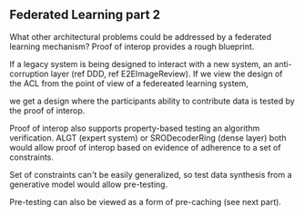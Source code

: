 ## Federated Learning part 2

What other architectural problems could be addressed by a federated learning mechanism?  Proof of interop provides a rough blueprint.

If a legacy system is being designed to interact with a new system, an anti-corruption layer (ref DDD, ref E2EImageReview).  If we view the design of the ACL from the point of view of a federeated learning system, 

we get a design where the participants ability to contribute data is tested by the proof of interop.

Proof of interop also supports property-based testing an algorithm verification.  ALGT (expert system) or SRODecoderRing (dense layer) both
would allow proof of interop based on evidence of adherence to a set of constraints.

Set of constraints can't be easily generalized, so test data synthesis from a generative model would allow pre-testing.

Pre-testing can also be viewed as a form of pre-caching (see next part).
